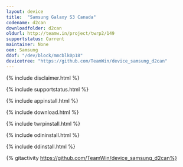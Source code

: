 ```yaml
---
layout: device
title:  "Samsung Galaxy S3 Canada"
codename: d2can
downloadfolder: d2can
oldurl: http://teamw.in/project/twrp2/149
supportstatus: Current
maintainer: None
oem: Samsung
ddof: "/dev/block/mmcblk0p18"
devicetree: "https://github.com/TeamWin/device_samsung_d2can"
---
```


{% include disclaimer.html %}

{% include supportstatus.html %}

{% include appinstall.html %}

{% include download.html %}

{% include twrpinstall.html %}

{% include odininstall.html %}

{% include ddinstall.html %}

{% gitactivity  https://github.com/TeamWin/device_samsung_d2can%}
